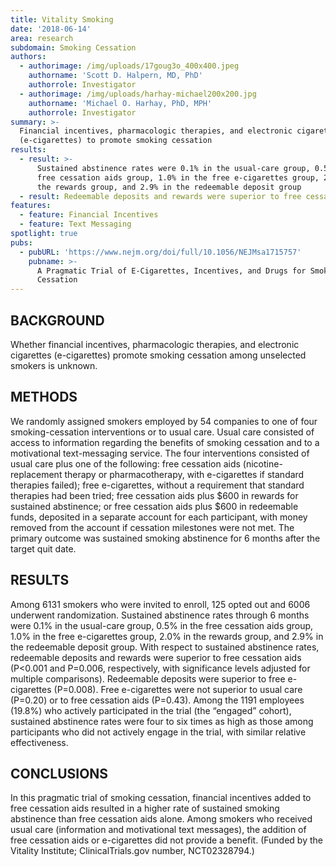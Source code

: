 ```yaml
---
title: Vitality Smoking
date: '2018-06-14'
area: research
subdomain: Smoking Cessation
authors:
  - authorimage: /img/uploads/17goug3o_400x400.jpeg
    authorname: 'Scott D. Halpern, MD, PhD'
    authorrole: Investigator
  - authorimage: /img/uploads/harhay-michael200x200.jpg
    authorname: 'Michael O. Harhay, PhD, MPH'
    authorrole: Investigator
summary: >-
  Financial incentives, pharmacologic therapies, and electronic cigarettes
  (e-cigarettes) to promote smoking cessation
results:
  - result: >-
      Sustained abstinence rates were 0.1% in the usual-care group, 0.5% in the
      free cessation aids group, 1.0% in the free e-cigarettes group, 2.0% in
      the rewards group, and 2.9% in the redeemable deposit group
  - result: Redeemable deposits and rewards were superior to free cessation aids
features:
  - feature: Financial Incentives
  - feature: Text Messaging
spotlight: true
pubs:
  - pubURL: 'https://www.nejm.org/doi/full/10.1056/NEJMsa1715757'
    pubname: >-
      A Pragmatic Trial of E-Cigarettes, Incentives, and Drugs for Smoking
      Cessation
---
```

## BACKGROUND

Whether financial incentives, pharmacologic therapies, and electronic cigarettes (e-cigarettes) promote smoking cessation among unselected smokers is unknown.



## METHODS

We randomly assigned smokers employed by 54 companies to one of four smoking-cessation interventions or to usual care. Usual care consisted of access to information regarding the benefits of smoking cessation and to a motivational text-messaging service. The four interventions consisted of usual care plus one of the following: free cessation aids (nicotine-replacement therapy or pharmacotherapy, with e-cigarettes if standard therapies failed); free e-cigarettes, without a requirement that standard therapies had been tried; free cessation aids plus $600 in rewards for sustained abstinence; or free cessation aids plus $600 in redeemable funds, deposited in a separate account for each participant, with money removed from the account if cessation milestones were not met. The primary outcome was sustained smoking abstinence for 6 months after the target quit date.



## RESULTS

Among 6131 smokers who were invited to enroll, 125 opted out and 6006 underwent randomization. Sustained abstinence rates through 6 months were 0.1% in the usual-care group, 0.5% in the free cessation aids group, 1.0% in the free e-cigarettes group, 2.0% in the rewards group, and 2.9% in the redeemable deposit group. With respect to sustained abstinence rates, redeemable deposits and rewards were superior to free cessation aids (P<0.001 and P=0.006, respectively, with significance levels adjusted for multiple comparisons). Redeemable deposits were superior to free e-cigarettes (P=0.008). Free e-cigarettes were not superior to usual care (P=0.20) or to free cessation aids (P=0.43). Among the 1191 employees (19.8%) who actively participated in the trial (the “engaged” cohort), sustained abstinence rates were four to six times as high as those among participants who did not actively engage in the trial, with similar relative effectiveness.



## CONCLUSIONS

In this pragmatic trial of smoking cessation, financial incentives added to free cessation aids resulted in a higher rate of sustained smoking abstinence than free cessation aids alone. Among smokers who received usual care (information and motivational text messages), the addition of free cessation aids or e-cigarettes did not provide a benefit. (Funded by the Vitality Institute; ClinicalTrials.gov number, NCT02328794.)
